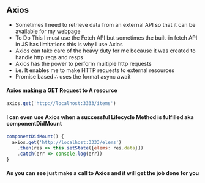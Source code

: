 ## Axios
- Sometimes I need to retrieve data from an external API so that it can be available for my webpage
- To Do This I must use the Fetch API but sometimes the built-in fetch API in JS has limitations this is why I use Axios
- Axios can take care of the heavy duty for me because it was created to handle http reqs and resps
- Axios has the power to perform multiple http requests
- i.e. It enables me to make HTTP requests to external resources
- Promise based ∴ uses the format async await


#### Axios making a GET Request to A resource
```js
axios.get('http://localhost:3333/items')
```

#### I can even use Axios when a successful Lifecycle Method is fulfilled aka componentDidMount
```js
componentDidMount() {
  axios.get('http://localhost:3333/elems')
    .then(res => this.setState({elems: res.data}))
    .catch(err => console.log(err))
}
```

#### As you can see just make a call to Axios and it will get the job done for you
